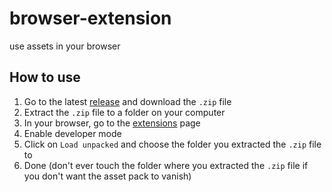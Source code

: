 # browser-extension
use assets in your browser

## How to use
1. Go to the latest [release](https://github.com/mafia-assets/browser-extension/releases/latest) and download the `.zip` file
2. Extract the `.zip` file to a folder on your computer
3. In your browser, go to the [extensions](chrome://extensions) page
4. Enable developer mode
5. Click on `Load unpacked` and choose the folder you extracted the `.zip` file to
6. Done (don't ever touch the folder where you extracted the `.zip` file if you don't want the asset pack to vanish)
